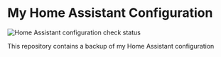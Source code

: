 # My Home Assistant Configuration
![Home Assistant configuration check status](https://github.com/martinbjeldbak/home-assistant-config/workflows/Check%20Home%20Assistant%20configuration/badge.svg)

This repository contains a backup of my Home Assistant configuration
